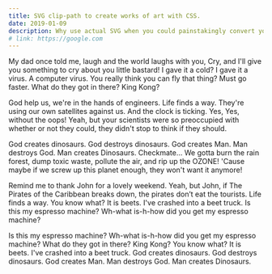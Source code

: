 ```yaml
---
title: SVG clip-path to create works of art with CSS.
date: 2019-01-09
description: Why use actual SVG when you could painstakingly convert your SVG to styled and clipped DOM elements, with worse browser support and performance?
# link: https://google.com
---
```


My dad once told me, laugh and the world laughs with you, Cry, and I'll give you something to cry about you little bastard! I gave it a cold? I gave it a virus. A computer virus. You really think you can fly that thing? Must go faster. What do they got in there? King Kong?

God help us, we're in the hands of engineers. Life finds a way. They're using our own satellites against us. And the clock is ticking. Yes, Yes, without the oops! Yeah, but your scientists were so preoccupied with whether or not they could, they didn't stop to think if they should.

God creates dinosaurs. God destroys dinosaurs. God creates Man. Man destroys God. Man creates Dinosaurs. Checkmate... We gotta burn the rain forest, dump toxic waste, pollute the air, and rip up the OZONE! 'Cause maybe if we screw up this planet enough, they won't want it anymore!

Remind me to thank John for a lovely weekend. Yeah, but John, if The Pirates of the Caribbean breaks down, the pirates don’t eat the tourists. Life finds a way. You know what? It is beets. I've crashed into a beet truck. Is this my espresso machine? Wh-what is-h-how did you get my espresso machine?

Is this my espresso machine? Wh-what is-h-how did you get my espresso machine? What do they got in there? King Kong? You know what? It is beets. I've crashed into a beet truck. God creates dinosaurs. God destroys dinosaurs. God creates Man. Man destroys God. Man creates Dinosaurs.
